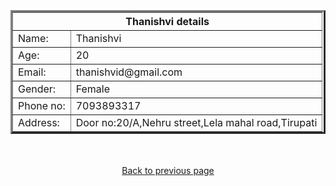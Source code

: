 <html>
<head><title>Existing</title>
<style>
body{
background-image:url("world.jpg");
background-repeat:no repeat;
}
</style>
</head>
<body>
</br></br></br>
<table align="center" border="3">
<th colspan="2">Thanishvi details</th>
<tr><td>Name:</td><td>Thanishvi</td></tr>
<tr><td>Age:</td><td>20</td></tr>
<tr><td>Email:</td><td>thanishvid@gmail.com</td></tr>
<tr><td>Gender:</td><td>Female</td></tr>
<tr><td>Phone no:</td><td>7093893317</td></tr>
<tr><td>Address:</td><td>Door no:20/A,Nehru street,Lela mahal road,Tirupati</td></tr>
</table>
</br></br>
<a href="existing.html"><center>Back to previous page<center></a>
</body>
</html>
